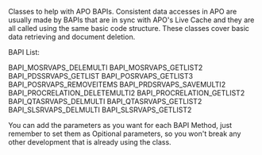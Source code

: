 Classes to help with APO BAPIs. Consistent data accesses in APO are usually made by BAPIs that are in sync with APO's Live Cache and they are all called using the same basic code structure. These classes cover basic data retrieving and document deletion.

BAPI List:

BAPI_MOSRVAPS_DELEMULTI
BAPI_MOSRVAPS_GETLIST2
BAPI_PDSSRVAPS_GETLIST
BAPI_POSRVAPS_GETLIST3
BAPI_POSRVAPS_REMOVEITEMS
BAPI_PRDSRVAPS_SAVEMULTI2
BAPI_PROCRELATION_DELETEMULTI2
BAPI_PROCRELATION_GETLIST2
BAPI_QTASRVAPS_DELMULTI
BAPI_QTASRVAPS_GETLIST2
BAPI_SLSRVAPS_DELMULTI
BAPI_SLSRVAPS_GETLIST2


You can add the parameters as you want for each BAPI Method, just remember to set them as Opitional parameters, so you won't break any other development that is already using the class.